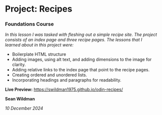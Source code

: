 # **Project: Recipes**

### **Foundations Course**

*In this lesson I was tasked with fleshing out a simple recipe site. The project consists of an index page and three recipe pages. The lessons that I learned about in this project were:*

- Boilerplate HTML structure
- Adding images, using alt text, and adding dimensions to the image for clarity.
- Adding relative links to the index page that point to the recipe pages.
- Creating ordered and unordered lists.
- Incorporating headings and paragraphs for readability.

**Live Preview:** https://swildman1975.github.io/odin-recipes/

**Sean Wildman**

*10 December 2024*